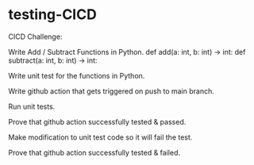 # testing-CICD

CICD Challenge:
  
  Write Add / Subtract Functions in Python.
    def add(a: int, b: int) -> int:
    def subtract(a: int, b: int) -> int:
    
  Write unit test for the functions in Python.
  
  Write github action that gets triggered on push to main branch.
  
  Run unit tests.
  
  Prove that github action successfully tested & passed.
  
  Make modification to unit test code so it will fail the test.
  
  Prove that github action successfully tested & failed.
